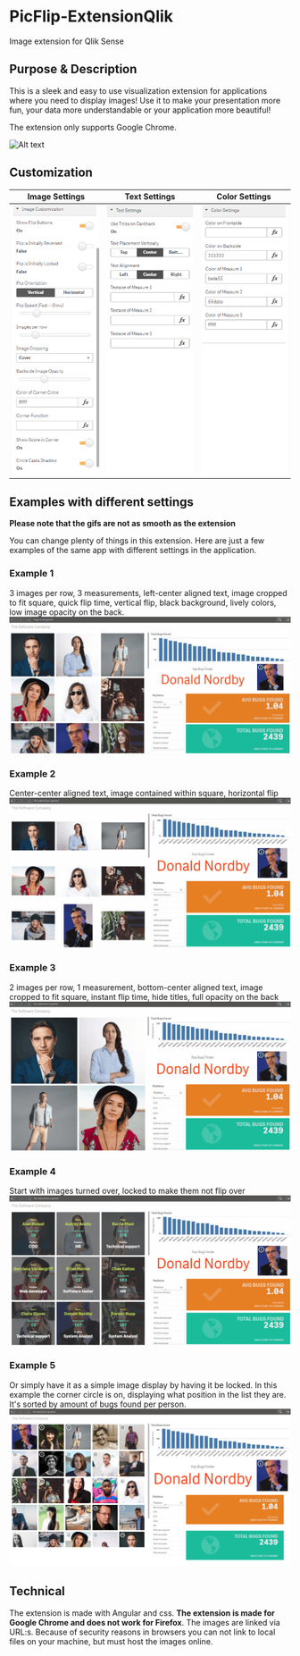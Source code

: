 # PicFlip-ExtensionQlik

Image extension for Qlik Sense

## Purpose & Description

This is a sleek and easy to use visualization extension for applications where you need to display images! Use it to make your presentation more fun, your data more understandable or your application more beautiful!

The extension only supports Google Chrome.

![Alt text](./screenshots/Display1.gif?raw=true "Displaying normal usage")

## Customization

|Image Settings |Text Settings | Color Settings |
|:----------:|:------------:|:-------------:|
| ![Alt text](./screenshots/Settings-ImageAppearance.png?raw=true "Image manipulation settings") | ![Alt text](./screenshots/Settings-Text.png?raw=true "Text settings") | ![Alt text](./screenshots/Settings-Color.png?raw=true "Color settings") |

## Examples with different settings

**Please note that the gifs are not as smooth as the extension**

You can change plenty of things in this extension. Here are just a few examples of the same app with
different settings in the application.

### Example 1
3 images per row, 3 measurements, left-center aligned text, image cropped to fit square, quick flip time, vertical flip, black background, lively colors, low image opacity on the back.
![Alt text](./screenshots/SoftwareCompany_1.gif?raw=true "Displaying normal usage")

### Example 2
Center-center aligned text, image contained within square, horizontal flip
![Alt text](./screenshots/SoftwareCompany_4.gif?raw=true "Displaying normal usage")

### Example 3
2 images per row, 1 measurement, bottom-center aligned text, image cropped to fit square, instant flip time, hide titles, full opacity on the back
![Alt text](./screenshots/SoftwareCompany_3.gif?raw=true "Displaying normal usage")

### Example 4
Start with images turned over, locked to make them not flip over
![Alt text](./screenshots/SoftwareCompany_7.gif?raw=true "Displaying normal usage")

### Example 5
Or simply have it as a simple image display by having it be locked. In this example the corner circle is on, displaying what position in the list they are. It's sorted by amount of bugs found per person.
![Alt text](./screenshots/SimpleDisplay.png?raw=true "Displaying normal usage")

## Technical

The extension is made with Angular and css. **The extension is made for Google Chrome and does not work for Firefox**. The images are linked via URL:s.
Because of security reasons in browsers you can not link to local files on your machine, but must host the images online.
